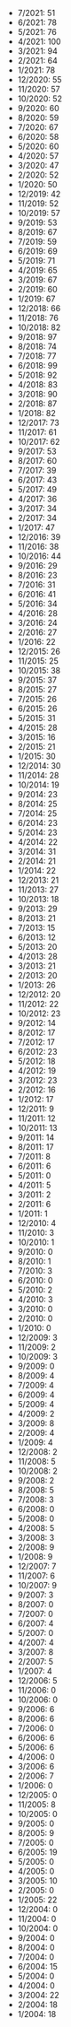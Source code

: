 *  7/2021: 51
*  6/2021: 78
*  5/2021: 76
*  4/2021: 100
*  3/2021: 94
*  2/2021: 64
*  1/2021: 78
*  12/2020: 55
*  11/2020: 57
*  10/2020: 52
*  9/2020: 60
*  8/2020: 59
*  7/2020: 67
*  6/2020: 58
*  5/2020: 60
*  4/2020: 57
*  3/2020: 47
*  2/2020: 52
*  1/2020: 50
*  12/2019: 42
*  11/2019: 52
*  10/2019: 57
*  9/2019: 53
*  8/2019: 67
*  7/2019: 59
*  6/2019: 69
*  5/2019: 71
*  4/2019: 65
*  3/2019: 67
*  2/2019: 60
*  1/2019: 67
*  12/2018: 66
*  11/2018: 76
*  10/2018: 82
*  9/2018: 97
*  8/2018: 74
*  7/2018: 77
*  6/2018: 99
*  5/2018: 92
*  4/2018: 83
*  3/2018: 90
*  2/2018: 87
*  1/2018: 82
*  12/2017: 73
*  11/2017: 61
*  10/2017: 62
*  9/2017: 53
*  8/2017: 60
*  7/2017: 39
*  6/2017: 43
*  5/2017: 49
*  4/2017: 36
*  3/2017: 34
*  2/2017: 34
*  1/2017: 47
*  12/2016: 39
*  11/2016: 38
*  10/2016: 44
*  9/2016: 29
*  8/2016: 23
*  7/2016: 31
*  6/2016: 41
*  5/2016: 34
*  4/2016: 28
*  3/2016: 24
*  2/2016: 27
*  1/2016: 22
*  12/2015: 26
*  11/2015: 25
*  10/2015: 38
*  9/2015: 37
*  8/2015: 27
*  7/2015: 26
*  6/2015: 26
*  5/2015: 31
*  4/2015: 28
*  3/2015: 16
*  2/2015: 21
*  1/2015: 30
*  12/2014: 30
*  11/2014: 28
*  10/2014: 19
*  9/2014: 23
*  8/2014: 25
*  7/2014: 25
*  6/2014: 23
*  5/2014: 23
*  4/2014: 22
*  3/2014: 31
*  2/2014: 21
*  1/2014: 22
*  12/2013: 21
*  11/2013: 27
*  10/2013: 18
*  9/2013: 29
*  8/2013: 21
*  7/2013: 15
*  6/2013: 12
*  5/2013: 20
*  4/2013: 28
*  3/2013: 21
*  2/2013: 20
*  1/2013: 26
*  12/2012: 20
*  11/2012: 22
*  10/2012: 23
*  9/2012: 14
*  8/2012: 17
*  7/2012: 17
*  6/2012: 23
*  5/2012: 18
*  4/2012: 19
*  3/2012: 23
*  2/2012: 16
*  1/2012: 17
*  12/2011: 9
*  11/2011: 12
*  10/2011: 13
*  9/2011: 14
*  8/2011: 17
*  7/2011: 8
*  6/2011: 6
*  5/2011: 0
*  4/2011: 5
*  3/2011: 2
*  2/2011: 6
*  1/2011: 1
*  12/2010: 4
*  11/2010: 3
*  10/2010: 1
*  9/2010: 0
*  8/2010: 1
*  7/2010: 3
*  6/2010: 0
*  5/2010: 2
*  4/2010: 3
*  3/2010: 0
*  2/2010: 0
*  1/2010: 0
*  12/2009: 3
*  11/2009: 2
*  10/2009: 3
*  9/2009: 0
*  8/2009: 4
*  7/2009: 4
*  6/2009: 4
*  5/2009: 4
*  4/2009: 2
*  3/2009: 8
*  2/2009: 4
*  1/2009: 4
*  12/2008: 2
*  11/2008: 5
*  10/2008: 2
*  9/2008: 2
*  8/2008: 5
*  7/2008: 3
*  6/2008: 0
*  5/2008: 0
*  4/2008: 5
*  3/2008: 3
*  2/2008: 9
*  1/2008: 9
*  12/2007: 7
*  11/2007: 6
*  10/2007: 9
*  9/2007: 3
*  8/2007: 0
*  7/2007: 0
*  6/2007: 4
*  5/2007: 0
*  4/2007: 4
*  3/2007: 8
*  2/2007: 5
*  1/2007: 4
*  12/2006: 5
*  11/2006: 0
*  10/2006: 0
*  9/2006: 6
*  8/2006: 6
*  7/2006: 0
*  6/2006: 6
*  5/2006: 6
*  4/2006: 0
*  3/2006: 6
*  2/2006: 7
*  1/2006: 0
*  12/2005: 0
*  11/2005: 8
*  10/2005: 0
*  9/2005: 0
*  8/2005: 9
*  7/2005: 0
*  6/2005: 19
*  5/2005: 0
*  4/2005: 0
*  3/2005: 10
*  2/2005: 0
*  1/2005: 22
*  12/2004: 0
*  11/2004: 0
*  10/2004: 0
*  9/2004: 0
*  8/2004: 0
*  7/2004: 0
*  6/2004: 15
*  5/2004: 0
*  4/2004: 0
*  3/2004: 22
*  2/2004: 18
*  1/2004: 18